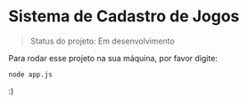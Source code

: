 # Sistema de Cadastro de Jogos

> Status do projeto: Em desenvolvimento

Para rodar esse projeto na sua máquina, por favor digite:
```
node app.js
```
:)
